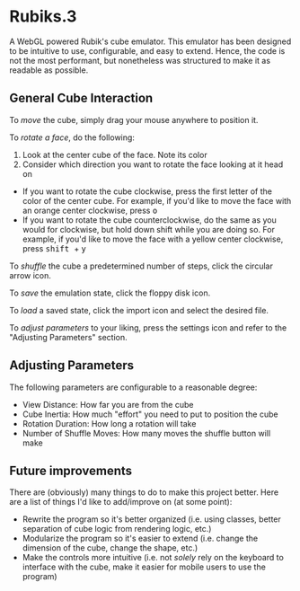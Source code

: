 # Rubiks.3
A WebGL powered Rubik's cube emulator. This emulator has been designed to be
intuitive to use, configurable, and easy to extend. Hence, the code is not the
most performant, but nonetheless was structured to make it as readable as
possible.

## General Cube Interaction
To *move* the cube, simply drag your mouse anywhere to position it.

To *rotate a face*, do the following:
1. Look at the center cube of the face. Note its color
2. Consider which direction you want to rotate the face looking at it head on
  - If you want to rotate the cube clockwise, press the first letter of the
  color of the center cube. For example, if you'd like to move the face with an
  orange center clockwise, press <kbd> o </kbd>
  - If you want to rotate the cube counterclockwise, do the same as you would
  for clockwise, but hold down shift while you are doing so. For example, if
  you'd like to move the face with a yellow center clockwise, press
  <kbd> shift </kbd> + <kbd> y </kbd>

To *shuffle* the cube a predetermined number of steps, click the circular arrow
icon.

To *save* the emulation state, click the floppy disk icon.

To *load* a saved state, click the import icon and select the desired file.

To *adjust parameters* to your liking, press the settings icon and refer to the
"Adjusting Parameters" section.

## Adjusting Parameters
The following parameters are configurable to a reasonable degree:
- View Distance: How far you are from the cube
- Cube Inertia: How much "effort" you need to put to position the cube
- Rotation Duration: How long a rotation will take
- Number of Shuffle Moves: How many moves the shuffle button will make

## Future improvements
There are (obviously) many things to do to make this project better. Here are a
list of things I'd like to add/improve on (at some point):
- Rewrite the program so it's better organized (i.e. using classes, better
  separation of cube logic from rendering logic, etc.)
- Modularize the program so it's easier to extend (i.e. change the dimension of
  the cube, change the shape, etc.)
- Make the controls more intuitive (i.e. not _solely_ rely on the keyboard to
  interface with the cube, make it easier for mobile users to use the program)
